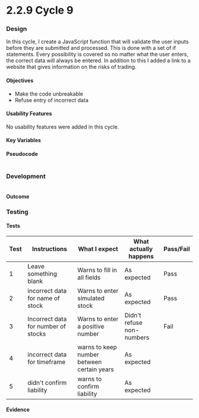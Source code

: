 # 2.2.9 Cycle 9

### Design <a href="#design" id="design"></a>

In this cycle, I create a JavaScript function that will validate the user inputs before they are submitted and processed. This is done with a set of if statements. Every possibility is covered so no matter what the user enters, the correct data will always be entered. In addition to this I added a link to a website that gives information on the risks of trading.

#### Objectives <a href="#objectives" id="objectives"></a>

* Make the code unbreakable
* Refuse entry of incorrect data

#### Usability Features <a href="#usability-features" id="usability-features"></a>

No usability features were added in this cycle.

#### Key Variables <a href="#key-variables" id="key-variables"></a>



#### Pseudocode <a href="#pseudocode" id="pseudocode"></a>

```
```

### Development <a href="#development" id="development"></a>

```python
```

#### Outcome <a href="#outcome" id="outcome"></a>



### Testing <a href="#testing" id="testing"></a>

#### Tests <a href="#tests" id="tests"></a>

| Test | Instructions                        | What I expect                              | What actually happens     | Pass/Fail |
| ---- | ----------------------------------- | ------------------------------------------ | ------------------------- | --------- |
| 1    | Leave something blank               | Warns to fill in all fields                | As expected               | Pass      |
| 2    | incorrect data for name of stock    | Warns to enter simulated stock             | As expected               | Pass      |
| 3    | Incorrect data for number of stocks | Warns to enter a positive number           | Didn't refuse non-numbers | Fail      |
| 4    | incorrect data for timeframe        | warns to keep number between certain years | As expected               |           |
| 5    | didn't confirm liability            | warns to confirm liability                 | As expected               |           |

#### Evidence <a href="#evidence" id="evidence"></a>

